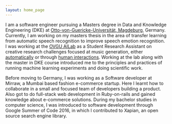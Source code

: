 ```yaml
---
layout: home_page
---
```


I am a software engineer pursuing a Masters degree in Data and Knowledge Engineering (DKE) at [Otto-von-Guericke-Universität, Magdeburg][ovgu], Germany. Currently, I am working on my masters thesis in the area of transfer learning from automatic speech recognition to improve speech emotion recognition. I was working at the [OVGU AILab][ailab] as a Student Research Assistant on creative research challenges focused at music generation, either [automatically][automatic] or through [human interactions][beatwire]. Working at the lab along with the master in DKE course introduced me to the principles and practices of running machine learning experiments and doing scientific work.

Before moving to Germany, I was working as a Software developer at Mirraw, a Mumbai based fashion e-commerce startup. Here I learnt how to collaborate in a small and focused team of developers building a product. Also got to do full-stack web development in Ruby-on-rails and gained knowledge about e-commerce solutions. During my bachelor studies in computer science, I was introduced to software development through Google Summer of Code 2016, in which I contributed to Xapian, an open source search engine library. 

[ovgu]: https://www.ovgu.de/
[ailab]: https://ai.ovgu.de/
[automatic]: https://richhiey.github.io/posts/generating-irish-double-jigs-with-deep-learning/
[beatwire]: https://www.aisongcontest.com/participants/beatwire-2021